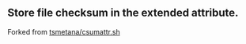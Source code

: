 ## Store file checksum in the extended attribute.

Forked from [tsmetana/csumattr.sh](https://gist.github.com/tsmetana/15b9bc7a7f5d529fbcfd689b3b65cc58)
